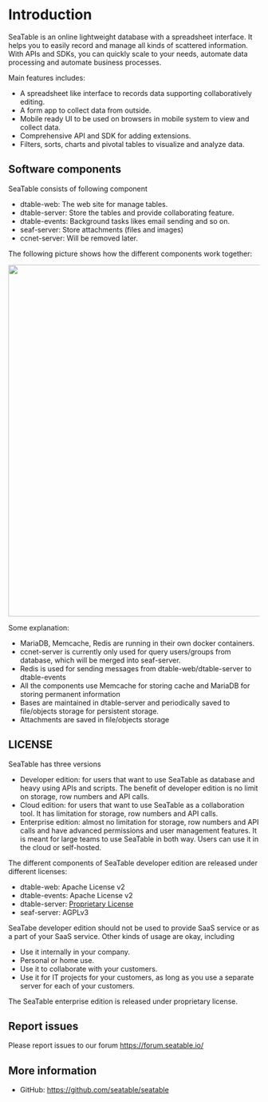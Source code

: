 # Introduction

SeaTable is an online lightweight database with a spreadsheet interface. It helps you to easily record and manage all kinds of scattered information. With APIs and SDKs, you can quickly scale to your needs, automate data processing and automate business processes.

Main features includes:

* A spreadsheet like interface to records data supporting collaboratively editing.
* A form app to collect data from outside.
* Mobile ready UI to be used on browsers in mobile system to view and collect data.
* Comprehensive API and SDK for adding extensions.
* Filters, sorts, charts and pivotal tables to visualize and analyze data.

## Software components

SeaTable consists of following component

* dtable-web: The web site for manage tables.
* dtable-server: Store the tables and provide collaborating feature.
* dtable-events: Background tasks likes email sending and so on.
* seaf-server: Store attachments (files and images)
* ccnet-server: Will be removed later.

The following picture shows how the different components work together:

<img src="https://docs.seatable.io/lib/46a2101c-2bc5-4456-887a-ec74471be98a/file/images/auto-upload/image-1609914364017.png?raw=1" height="null" width="704" />

Some explanation:

* MariaDB, Memcache, Redis are running in their own docker containers.
* ccnet-server is currently only used for query users/groups from database, which will be merged into seaf-server.
* Redis is used for sending messages from dtable-web/dtable-server to dtable-events
* All the components use Memcache for storing cache and MariaDB for storing permanent information
* Bases are maintained in dtable-server and periodically saved to file/objects storage for persistent storage.
* Attachments are saved in file/objects storage

## LICENSE

SeaTable has three versions

* Developer edition: for users that want to use SeaTable as database and heavy using APIs and scripts. The benefit of developer edition is no limit on storage, row numbers and API calls.
* Cloud edition: for users that want to use SeaTable as a collaboration tool. It has limitation for storage, row numbers and API calls.
* Enterprise edition: almost no limitation for storage, row numbers and API calls and have advanced permissions and user management features. It is meant for large teams to use SeaTable in both way. Users can use it in the cloud or self-hosted.

The different components of SeaTable developer edition are released under different licenses:

* dtable-web: Apache License v2
* dtable-events: Apache License v2
* dtable-server: [Proprietary License](dtable-server-license.md)
* seaf-server: AGPLv3

SeaTabe developer edition should not be used to provide SaaS service or as a part of your SaaS service. Other kinds of usage are okay, including

* Use it internally in your company.
* Personal or home use.
* Use it to collaborate with your customers.
* Use it for IT projects for your customers, as long as you use a separate server for each of your customers.

The SeaTable enterprise edition is released under proprietary license.

## Report issues

Please report issues to our forum <https://forum.seatable.io/>

## More information

* GitHub: <https://github.com/seatable/seatable>


